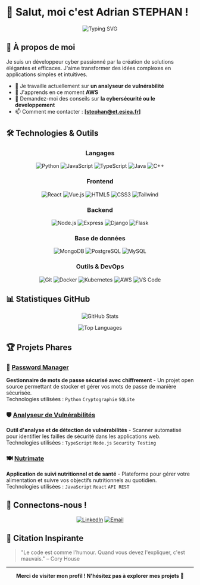 # 👋 Salut, moi c'est Adrian STEPHAN !

<div align="center">
  
  ![Typing SVG](https://readme-typing-svg.herokuapp.com?font=Fira+Code&pause=1000&color=2E9EF7&center=true&vCenter=true&width=435&lines=Développeur+Passionné;Créateur+de+Solutions+Innovantes;Toujours+en+Apprentissage)
  
</div>

## 🚀 À propos de moi

Je suis un développeur cyber passionné par la création de solutions élégantes et efficaces. J'aime transformer des idées complexes en applications simples et intuitives.

- 🔭 Je travaille actuellement sur **un analyseur de vulnérabilité**
- 🌱 J'apprends en ce moment **AWS**
- 💬 Demandez-moi des conseils sur **la cybersécurité ou le developpement**
- 📫 Comment me contacter : **[stephan@et.esiea.fr]**

## 🛠️ Technologies & Outils

<div align="center">

### Langages
![Python](https://img.shields.io/badge/-Python-3776AB?style=flat-square&logo=python&logoColor=white)
![JavaScript](https://img.shields.io/badge/-JavaScript-F7DF1E?style=flat-square&logo=javascript&logoColor=black)
![TypeScript](https://img.shields.io/badge/-TypeScript-3178C6?style=flat-square&logo=typescript&logoColor=white)
![Java](https://img.shields.io/badge/-Java-007396?style=flat-square&logo=java&logoColor=white)
![C++](https://img.shields.io/badge/-C++-00599C?style=flat-square&logo=c%2B%2B&logoColor=white)

### Frontend
![React](https://img.shields.io/badge/-React-61DAFB?style=flat-square&logo=react&logoColor=black)
![Vue.js](https://img.shields.io/badge/-Vue.js-4FC08D?style=flat-square&logo=vue.js&logoColor=white)
![HTML5](https://img.shields.io/badge/-HTML5-E34F26?style=flat-square&logo=html5&logoColor=white)
![CSS3](https://img.shields.io/badge/-CSS3-1572B6?style=flat-square&logo=css3&logoColor=white)
![Tailwind](https://img.shields.io/badge/-Tailwind-38B2AC?style=flat-square&logo=tailwind-css&logoColor=white)

### Backend
![Node.js](https://img.shields.io/badge/-Node.js-339933?style=flat-square&logo=node.js&logoColor=white)
![Express](https://img.shields.io/badge/-Express-000000?style=flat-square&logo=express&logoColor=white)
![Django](https://img.shields.io/badge/-Django-092E20?style=flat-square&logo=django&logoColor=white)
![Flask](https://img.shields.io/badge/-Flask-000000?style=flat-square&logo=flask&logoColor=white)

### Base de données
![MongoDB](https://img.shields.io/badge/-MongoDB-47A248?style=flat-square&logo=mongodb&logoColor=white)
![PostgreSQL](https://img.shields.io/badge/-PostgreSQL-336791?style=flat-square&logo=postgresql&logoColor=white)
![MySQL](https://img.shields.io/badge/-MySQL-4479A1?style=flat-square&logo=mysql&logoColor=white)

### Outils & DevOps
![Git](https://img.shields.io/badge/-Git-F05032?style=flat-square&logo=git&logoColor=white)
![Docker](https://img.shields.io/badge/-Docker-2496ED?style=flat-square&logo=docker&logoColor=white)
![Kubernetes](https://img.shields.io/badge/-Kubernetes-326CE5?style=flat-square&logo=kubernetes&logoColor=white)
![AWS](https://img.shields.io/badge/-AWS-232F3E?style=flat-square&logo=amazon-aws&logoColor=white)
![VS Code](https://img.shields.io/badge/-VS%20Code-007ACC?style=flat-square&logo=visual-studio-code&logoColor=white)

</div>

## 📊 Statistiques GitHub

<div align="center">
  
  ![GitHub Stats](https://github-readme-stats.vercel.app/api?username=SephyrothC&show_icons=true&theme=radical&hide_border=true&count_private=true)
  
  ![Top Languages](https://github-readme-stats.vercel.app/api/top-langs/?username=SephyrothC&layout=compact&theme=radical&hide_border=true)
  

</div>

## 🏆 Projets Phares

### 🔐 [Password Manager](https://github.com/SephyrothC/Password_Manager)
**Gestionnaire de mots de passe sécurisé avec chiffrement** - Un projet open source permettant de stocker et gérer vos mots de passe de manière sécurisée.  
Technologies utilisées : `Python` `Cryptographie` `SQLite`

### 🛡️ [Analyseur de Vulnérabilités](https://github.com/SephyrothC/Analyseur-de-vuln)
**Outil d'analyse et de détection de vulnérabilités** - Scanner automatisé pour identifier les failles de sécurité dans les applications web.  
Technologies utilisées : `TypeScript` `Node.js` `Security Testing`

### 🍽️ [Nutrimate](https://github.com/SephyrothC/Nutrimate)
**Application de suivi nutritionnel et de santé** - Plateforme pour gérer votre alimentation et suivre vos objectifs nutritionnels au quotidien.  
Technologies utilisées : `JavaScript` `React` `API REST`

## 🤝 Connectons-nous !

<div align="center">

[![LinkedIn](https://img.shields.io/badge/-LinkedIn-0077B5?style=for-the-badge&logo=linkedin&logoColor=white)](votre-linkedin)
[![Email](https://img.shields.io/badge/-Email-D14836?style=for-the-badge&logo=gmail&logoColor=white)](mailto:votre.email@example.com)

</div>

## 💭 Citation Inspirante

> "Le code est comme l'humour. Quand vous devez l'expliquer, c'est mauvais." – Cory House

---

<div align="center">
  
  **Merci de visiter mon profil ! N'hésitez pas à explorer mes projets 🚀**
  
</div>
